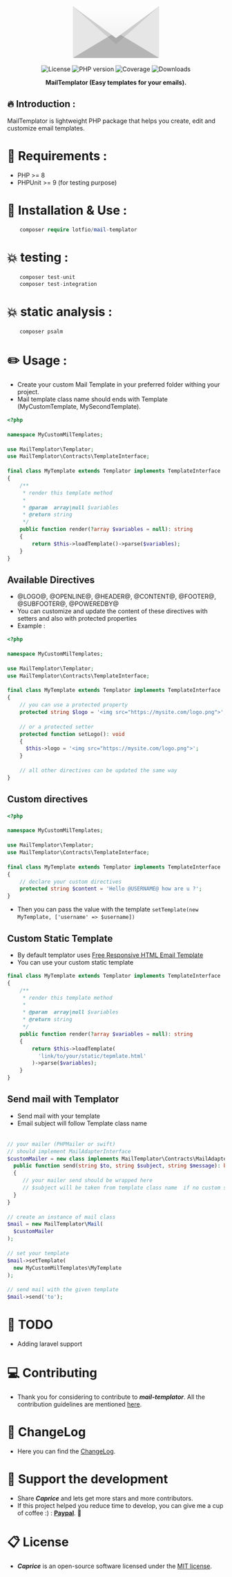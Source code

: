 <p align="center">
  <img src="https://github.com/lotfio/mail-templator/blob/master/docs/logo.jpg"  alt="mail Preview" width="200">
  <p align="center">
    <img src="https://img.shields.io/badge/License-MIT-f1c40f"        alt="License">
    <img src="https://img.shields.io/badge/PHP-8-3498db.svg"          alt="PHP version">
    <img src="https://img.shields.io/badge/coverage-95%25-27ae60.svg" alt="Coverage">
    <img src="https://img.shields.io/badge/downloads-1k-e74c3c.svg"   alt="Downloads">
    </p>
  <p align="center">
    <strong>MailTemplator (Easy templates for your emails).</strong>
  </p>
</p>

## 🔥 Introduction :
MailTemplator is lightweight PHP package that helps you create, edit and customize email templates.


# :pushpin: Requirements :
- PHP  >= 8
- PHPUnit >= 9 (for testing purpose)

# :rocket: Installation & Use :
```php
    composer require lotfio/mail-templator
```

# 💥 testing :
```php
    composer test-unit
    composer test-integration
```
# 💥 static analysis :
```php
    composer psalm
```

# :pencil2: Usage :
- Create your custom Mail Template in your preferred folder withing your project.
- Mail template class name should ends with Template (MyCustomTemplate, MySecondTemplate).

```php
<?php

namespace MyCustomMilTemplates;

use MailTemplator\Templator;
use MailTemplator\Contracts\TemplateInterface;

final class MyTemplate extends Templator implements TemplateInterface
{
    /**
     * render this template method
     *
     * @param  array|null $variables
     * @return string
     */
    public function render(?array $variables = null): string
    {
        return $this->loadTemplate()->parse($variables);
    }
}

```
## Available Directives
- @LOGO@, @OPENLINE@, @HEADER@, @CONTENT@, @FOOTER@, @SUBFOOTER@, @POWEREDBY@
- You can customize and update the content of these directives with setters and also with protected properties
- Example :

```php
<?php

namespace MyCustomMilTemplates;

use MailTemplator\Templator;
use MailTemplator\Contracts\TemplateInterface;

final class MyTemplate extends Templator implements TemplateInterface
{
    // you can use a protected property
    protected string $logo = '<img src="https://mysite.com/logo.png">';

    // or a protected setter
    protected function setLogo(): void
    {
      $this->logo = '<img src="https://mysite.com/logo.png">';
    }

    // all other directives can be updated the same way
}

```
## Custom directives

```php
<?php

namespace MyCustomMilTemplates;

use MailTemplator\Templator;
use MailTemplator\Contracts\TemplateInterface;

final class MyTemplate extends Templator implements TemplateInterface
{
    // declare your custom directives
    protected string $content = 'Hello @USERNAME@ how are u ?';
}

```
- Then you can pass the value with the template `setTemplate(new MyTemplate, ['username' => $username])`
## Custom Static Template
- By default templator uses [Free Responsive HTML Email Template](https://github.com/leemunroe/responsive-html-email-template)
- You can use your custom static template

```php
final class MyTemplate extends Templator implements TemplateInterface
{
    /**
     * render this template method
     *
     * @param  array|null $variables
     * @return string
     */
    public function render(?array $variables = null): string
    {
        return $this->loadTemplate(
          'link/to/your/static/tepmlate.html'
        )->parse($variables);
    }
}
```

## Send mail with Templator
- Send mail with your template
- Email subject will follow Template class name
```php

// your mailer (PHPMailer or swift)
// should implement MailAdapterInterface
$customMailer = new class implements MailTemplator\Contracts\MailAdapterInterface{
  public function send(string $to, string $subject, string $message): bool
  {
     // your mailer send should be wrapped here
     // $subject will be taken from template class name  if no custom subject provided
  }
}

// create an instance of mail class
$mail = new MailTemplator\Mail(
  $customMailer
);

// set your template
$mail->setTemplate(
  new MyCustomMilTemplates\MyTemplate
);

// send mail with the given template
$mail->send('to');

```

# :helicopter: TODO
- Adding laravel support

# :computer: Contributing

- Thank you for considering to contribute to ***mail-templator***. All the contribution guidelines are mentioned [here](CONTRIBUTE.md).

# :page_with_curl: ChangeLog

- Here you can find the [ChangeLog](CHANGELOG.md).

# :beer: Support the development

- Share ***Caprice*** and lets get more stars and more contributors.
- If this project helped you reduce time to develop, you can give me a cup of coffee :) : **[Paypal](https://www.paypal.me/lotfio)**. 💖

# :clipboard: License

- ***Caprice*** is an open-source software licensed under the [MIT license](LICENSE).

